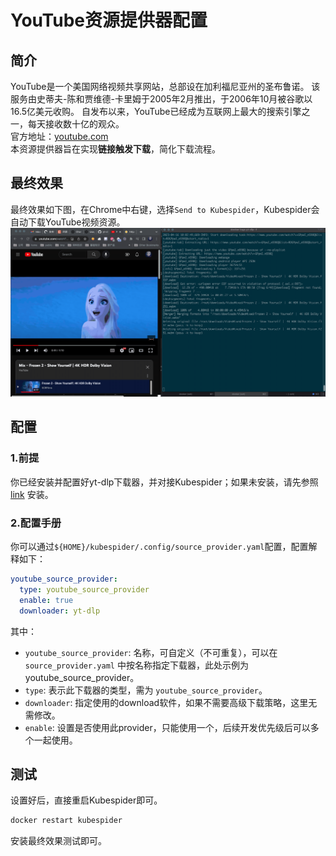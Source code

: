 # YouTube资源提供器配置
## 简介
YouTube是一个美国网络视频共享网站，总部设在加利福尼亚州的圣布鲁诺。 该服务由史蒂夫-陈和贾维德-卡里姆于2005年2月推出，于2006年10月被谷歌以16.5亿美元收购。 自发布以来，YouTube已经成为互联网上最大的搜索引擎之一，每天接收数十亿的观众。  
官方地址：[youtube.com](https://youtube.com/)  
本资源提供器旨在实现**链接触发下载**，简化下载流程。

## 最终效果
最终效果如下图，在Chrome中右键，选择`Send to Kubespider`，Kubespider会自动下载YouTube视频资源。
![img](images/youtube_final_show.gif)

## 配置
### 1.前提
你已经安装并配置好yt-dlp下载器，并对接Kubespider；如果未安装，请先参照 [link](../ytdlp_download_provider/README.md) 安装。

### 2.配置手册
你可以通过`${HOME}/kubespider/.config/source_provider.yaml`配置，配置解释如下：
```yaml
youtube_source_provider:
  type: youtube_source_provider
  enable: true
  downloader: yt-dlp
```

其中：  
* `youtube_source_provider`: 名称，可自定义（不可重复），可以在 `source_provider.yaml` 中按名称指定下载器，此处示例为 youtube_source_provider。
* `type`: 表示此下载器的类型，需为 `youtube_source_provider`。
* `downloader`: 指定使用的download软件，如果不需要高级下载策略，这里无需修改。
* `enable`: 设置是否使用此provider，只能使用一个，后续开发优先级后可以多个一起使用。

## 测试
设置好后，直接重启Kubespider即可。
```sh
docker restart kubespider
```

安装最终效果测试即可。